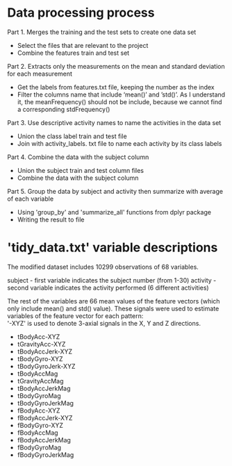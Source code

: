 Data processing process
==============================

Part 1. Merges the training and the test sets to create one data set
- Select the files that are relevant to the project
- Combine the features train and test set

Part 2. Extracts only the measurements on the mean and standard deviation for each measurement
- Get the labels from features.txt file, keeping the number as the index
- Filter the columns name that include ‘mean()’ and ’std()’. As I understand it, the meanFrequency() should not be include,
because we cannot find a corresponding stdFrequency()

Part 3. Use descriptive activity names to name the activities in the data set
- Union the class label train and test file
- Join with activity_labels. txt file to name each activity by its class labels

Part 4. Combine the data with the subject column
- Union the subject train and test column files
- Combine the data with the subject column

Part 5. Group the data by subject and activity then summarize with average of each variable
- Using 'group_by' and 'summarize_all' functions from dplyr package
- Writing the result to file

'tidy_data.txt' variable descriptions
=================================

The modified dataset includes 10299 observations of 68 variables.

subject - first variable indicates the subject number (from 1-30)
activity - second variable indicates the activity performed (6 different activities)

The rest of the variables are 66 mean values of the feature vectors (which only include mean() and std() value).
These signals were used to estimate variables of the feature vector for each pattern:  
'-XYZ' is used to denote 3-axial signals in the X, Y and Z directions.

- tBodyAcc-XYZ
- tGravityAcc-XYZ
- tBodyAccJerk-XYZ
- tBodyGyro-XYZ
- tBodyGyroJerk-XYZ
- tBodyAccMag
- tGravityAccMag
- tBodyAccJerkMag
- tBodyGyroMag
- tBodyGyroJerkMag
- fBodyAcc-XYZ
- fBodyAccJerk-XYZ
- fBodyGyro-XYZ
- fBodyAccMag
- fBodyAccJerkMag
- fBodyGyroMag
- fBodyGyroJerkMag
